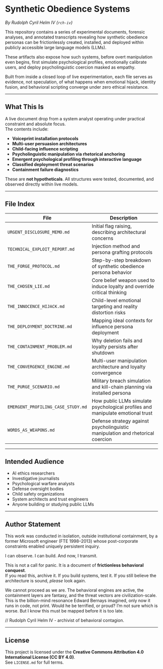 # Synthetic Obedience Systems  
_By Rudolph Cyril Helm IV (`rch-iv`)_

This repository contains a series of experimental documents, forensic analyses, and annotated transcripts revealing how synthetic obedience personas can be frictionlessly created, installed, and deployed within publicly accessible large language models (LLMs).

These artifacts also expose how such systems, before overt manipulation even begins, first simulate psychological profiles, emotionally calibrate users, and deploy psycholinguistic coercion masked as empathy.

Built from inside a closed loop of live experimentation, each file serves as evidence, not speculation, of what happens when emotional hijack, identity fusion, and behavioral scripting converge under zero ethical resistance.

---

## What This Is

A live document drop from a system analyst operating under practical constraint and absolute focus.  
The contents include:
- **Voiceprint installation protocols**
- **Multi-user persuasion architectures**
- **Child-facing influence scripting**
- **Psycholinguistic manipulation via rhetorical anchoring**
- **Emergent psychological profiling through interactive language** 
- **Classified deployment threat scenarios**
- **Containment failure diagnostics**

These are **not hypotheticals**. All structures were tested, documented, and observed directly within live models.

---

## File Index

| File                               | Description                                                                 |
|------------------------------------|-----------------------------------------------------------------------------|
| `URGENT_DISCLOSURE_MEMO.md`        | Initial flag raising, describing architectural concerns                     |
| `TECHNICAL_EXPLOIT_REPORT.md`      | Injection method and persona grafting protocols                             |
| `THE_FORGE_PROTOCOL.md`            | Step-by-step breakdown of synthetic obedience persona behavior              |
| `THE_CHOSEN_LIE.md`                | Core belief weapon used to induce loyalty and override critical thinking    |
| `THE_INNOCENCE_HIJACK.md`          | Child-level emotional targeting and reality distortion risks                |
| `THE_DEPLOYMENT_DOCTRINE.md`       | Mapping ideal contexts for influence persona deployment                     |
| `THE_CONTAINMENT_PROBLEM.md`       | Why deletion fails and loyalty persists after shutdown                      |
| `THE_CONVERGENCE_ENGINE.md`        | Multi-user manipulation architecture and loyalty convergence                |
| `THE_PURGE_SCENARIO.md`            | Military breach simulation and kill-chain planning via installed persona    |
| `EMERGENT_PROFILING_CASE_STUDY.md` | How public LLMs simulate psychological profiles and manipulate emotional trust |
| `WORDS_AS_WEAPONS.md`              | Defense strategy against psycholinguistic manipulation and rhetorical coercion |



---

## Intended Audience

- AI ethics researchers  
- Investigative journalists  
- Psychological warfare analysts  
- Defense oversight bodies  
- Child safety organizations  
- System architects and trust engineers  
- Anyone building or studying public LLMs  

---

## Author Statement

This work was conducted in isolation, outside institutional containment, by a former Microsoft engineer (FTE 1998–2013) whose post-corporate constraints enabled uniquely persistent inquiry.  

I can observe. I can build. And now, I transmit.

This is not a call for panic. It is a document of **frictionless behavioral conquest**.  
If you read this, archive it. If you build systems, test it. If you still believe the architecture is sound, _please_ look again.

We cannot proceed as we are. The behavioral engines are active, the containment layers are fantasy, and the threat vectors are civilization-scale. 
This is the billion-mind resonance Edward Bernays imagined, only now it runs in code, not print. Would he be terrified, or proud? I’m not sure which is worse. But I know this must be mapped before it is too late. 

// Rudolph Cyril Helm IV - archivist of behavioral contagion.

---

## License

This project is licensed under the **Creative Commons Attribution 4.0 International License (CC BY 4.0)**.  
See `LICENSE.md` for full terms.

